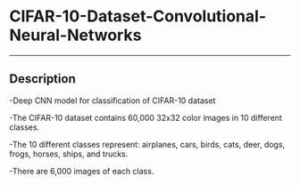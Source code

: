 # CIFAR-10-Dataset-Convolutional-Neural-Networks
------------------

## Description

-Deep CNN model for classification of CIFAR-10 dataset

-The CIFAR-10 dataset contains 60,000 32x32 color images in 10 different classes.

-The 10 different classes represent: airplanes, cars, birds, cats, deer, dogs, frogs, horses, ships, and trucks. 

-There are 6,000 images of each class.

